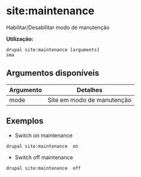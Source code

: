 # site:maintenance
Habilitar/Desabilitar modo de manutenção

**Utilização:**
```
drupal site:maintenance [arguments]
sma
```

## Argumentos disponíveis
Argumento | Detalhes
---------|-------------
mode | Site em modo de manutenção

## Exemplos
* Switch on maintenance
```
drupal site:maintenance  on
```
* Switch off maintenance
```
drupal site:maintenance  off
```

